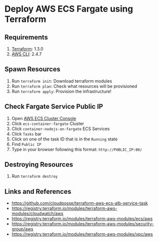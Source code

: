 # Deploy AWS ECS Fargate using Terraform

## Requirements
1. [Terraform](https://developer.hashicorp.com/terraform/tutorials/aws-get-started/install-cli): 1.3.0
2. [AWS CLI](https://docs.aws.amazon.com/cli/latest/userguide/getting-started-install.html): 2.4.7

## Spawn Resources
1. Run `terraform init`: Download terraform modules
2. Run `terraform plan`: Check what resources will be provisioned
3. Run `terraform apply`: Provision the infrastructure!

## Check Fargate Service Public IP
1. Open [AWS ECS Cluster Console](https://us-east-2.console.aws.amazon.com/ecs/home?region=us-east-2#/clusters)
2. Click `ecs-container-fargate` Cluster
3. Click `container-nodejs-on-fargate` ECS Services
4. Click `Tasks` bar
5. Click on one of the task ID that is in the `Running` state
6. Find `Public IP`
7. Type in your browser following this format: `http://PUBLIC_IP:80/`

## Destroying Resources
1. Run `terraform destroy`

## Links and References
- https://github.com/cloudposse/terraform-aws-ecs-alb-service-task
- https://registry.terraform.io/modules/terraform-aws-modules/cloudwatch/aws
- https://registry.terraform.io/modules/terraform-aws-modules/ecs/aws
- https://registry.terraform.io/modules/terraform-aws-modules/security-group/aws
- https://registry.terraform.io/modules/terraform-aws-modules/vpc/aws
